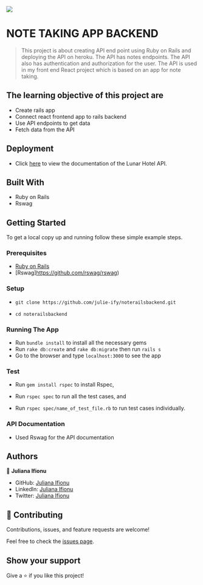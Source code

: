 ![](https://img.shields.io/badge/Microverse-blueviolet)

# NOTE TAKING APP BACKEND

> This project is about creating API end point using Ruby on Rails and deploying the API on heroku. The API has notes endpoints. The API also has authentication and authorization for the user. The API is used in my front end React project which is based on an app for note taking.

## The learning objective of this project are

- Create rails app
- Connect react frontend app to rails backend
- Use API endpoints to get data
- Fetch data from the API

## Deployment

- Click [here](https://julienotesbackend.herokuapp.com/) to view the documentation of the Lunar Hotel API.


## Built With

- Ruby on Rails
- Rswag

## Getting Started

To get a local copy up and running follow these simple example steps.

### Prerequisites

- [Ruby on Rails](https://guides.rubyonrails.org/getting_started.html)
- [Rswag]https://github.com/rswag/rswag)

### Setup
- ```git clone https://github.com/julie-ify/noterailsbackend.git```

- ```cd noterailsbackend```

### Running The App

- Run ```bundle install``` to install all the necessary gems
- Run ```rake db:create``` and ```rake db:migrate``` then run ```rails s```
- Go to the browser and type `localhost:3000` to see the app

### Test

- Run ```gem install rspec``` to install Rspec,

- Run ```rspec spec``` to run all the test cases, and

- Run ```rspec spec/name_of_test_file.rb``` to run test cases individually.

### API Documentation

- Used Rswag for the API documentation


## Authors

👤 **Juliana Ifionu**

- GitHub: [Juliana Ifionu](https://github.com/julie-ify)
- LinkedIn: [Juliana Ifionu](https://www.linkedin.com/in/e-ifionu/)
- Twitter: [Juliana Ifionu](https://twitter.com/juliana_ifionu)


## 🤝 Contributing

Contributions, issues, and feature requests are welcome!

Feel free to check the [issues page](https://github.com/julie-ify/noterailsbackend/issues).

## Show your support

Give a ⭐️ if you like this project!

